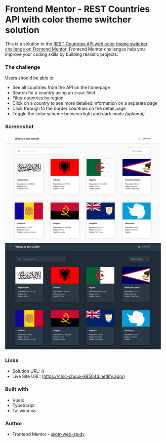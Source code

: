 # Frontend Mentor - REST Countries API with color theme switcher solution

This is a solution to the [REST Countries API with color theme switcher challenge on Frontend Mentor](https://www.frontendmentor.io/challenges/rest-countries-api-with-color-theme-switcher-5cacc469fec04111f7b848ca). Frontend Mentor challenges help you improve your coding skills by building realistic projects.

### The challenge

Users should be able to:

- See all countries from the API on the homepage
- Search for a country using an `input` field
- Filter countries by region
- Click on a country to see more detailed information on a separate page
- Click through to the border countries on the detail page
- Toggle the color scheme between light and dark mode _(optional)_

### Screenshot

![](./screenshots/Screenshot-light.png)
![](./screenshots/Screenshot-dark.png)

### Links

- Solution URL: ()
- Live Site URL: (https://chic-choux-88504d.netlify.app/)

### Built with

- Vuejs
- TypeScript
- Tailwindcss

### Author

- Frontend Mentor - [@otr-web-study](https://www.frontendmentor.io/profile/otr-web-study)
